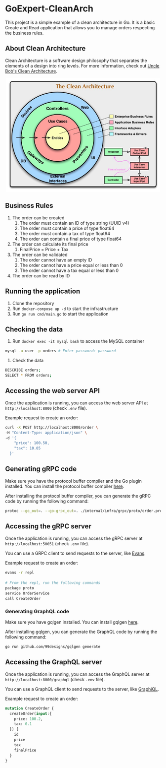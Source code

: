 # GoExpert-CleanArch

This project is a simple example of a clean architecture in Go. It is a basic Create and Read application that allows you to manage orders respecting the business rules.

## About Clean Architecture

Clean Architecture is a software design philosophy that separates the elements of a design into ring levels. For more information, check out [Uncle Bob's Clean Architecture](https://blog.cleancoder.com/uncle-bob/2012/08/13/the-clean-architecture.html).

<div align="center">
  <img src="./assets/CleanArchitecture.jpg" alt="Clean Architecture" width="500">
</div>

## Business Rules

1. The order can be created
    1. The order must contain an ID of type string (UUID v4)
    1. The order must contain a price of type float64
    1. The order must contain a tax of type float64
    1. The order can contain a final price of type float64
1. The order can calculate its final price
    1. FinalPrice = Price + Tax
1. The order can be validated
    1. The order cannot have an empty ID
    1. The order cannot have a price equal or less than 0
    1. The order cannot have a tax equal or less than 0
1. The order can be read by ID

## Running the application

1. Clone the repository
1. Run `docker-compose up -d` to start the infrastructure
1. Run `go run cmd/main.go` to start the application

## Checking the data

1. Run `docker exec -it mysql bash` to access the MySQL container

```bash
mysql -u user -p orders # Enter password: password
```

1. Check the data

```bash
DESCRIBE orders;
SELECT * FROM orders;
```

## Accessing the web server API

Once the application is running, you can access the web server API at `http://localhost:8000` (check `.env` file).

Example request to create an order:

```bash
curl -X POST http://localhost:8000/order \
-H "Content-Type: application/json" \
-d '{
    "price": 100.50,
    "tax": 10.05
  }'
```

## Generating gRPC code

Make sure you have the protocol buffer compiler and the Go plugin installed. You can install the protocol buffer compiler [here](https://grpc.io/docs/protoc-installation/).

After installing the protocol buffer compiler, you can generate the gRPC code by running the following command:

```bash
protoc --go_out=. --go-grpc_out=. ./internal/infra/grpc/proto/order.proto
```

## Accessing the gRPC server

Once the application is running, you can access the gRPC server at `http://localhost:50051` (check `.env` file).

You can use a GRPC client to send requests to the server, like [Evans](https://github.com/ktr0731/evans).

Example request to create an order:

```bash
evans -r repl

# From the repl, run the following commands
package proto
service OrderService
call CreateOrder
```

### Generating GraphQL code

Make sure you have gqlgen installed. You can install gqlgen [here](https://github.com/99designs/gqlgen).

After installing gqlgen, you can generate the GraphQL code by running the following command:

```bash
go run github.com/99designs/gqlgen generate
```

## Accessing the GraphQL server

Once the application is running, you can access the GraphQL server at `http://localhost:8000/graphql` (check `.env` file).

You can use a GraphQL client to send requests to the server, like [GraphiQL](https://github.com/graphql/graphiql).

Example request to create an order:

```graphql
mutation CreateOrder {
  createOrder(input:{
    price: 100.2,
    tax: 0.1
  }) {
    id
    price
    tax
    finalPrice
  }
}
```
